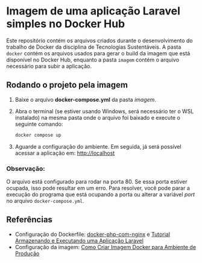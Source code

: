 # Imagem de uma aplicação Laravel simples no Docker Hub

Este repositório contém os arquivos criados durante o desenvolvimento do trabalho de Docker da disciplina de Tecnologias Sustentáveis. A pasta `docker` contém os arquivos usados para gerar o build da imagem que está disponível no Docker Hub, enquanto a pasta `imagem` contém o arquivo necessário para subir a aplicação.

## Rodando o projeto pela imagem

1. Baixe o arquivo **docker-compose.yml** da pasta _imagem_.
2. Abra o terminal (se estiver usando Windows, será necessário ter o WSL instalado) na mesma pasta onde o arquivo foi baixado e execute o seguinte comando:

    ```bash
    docker compose up
    ```

3. Aguarde a configuração do ambiente. Em seguida, já será possível acessar a aplicação em: [http://localhost](http://localhost)

### Observação:
O arquivo está configurado para rodar na porta 80. Se essa porta estiver ocupada, isso pode resultar em um erro. Para resolver, você pode parar a execução do programa que está ocupando a porta ou alterar a variável _port_ no arquivo `docker-compose.yml`.

## Referências

- Configuração do Dockerfile: [docker-php-com-nginx](https://github.com/urnauzao/docker-php-com-nginx) e [Tutorial Armazenando e Executando uma Aplicação Laravel](https://www.youtube.com/watch?v=4RFkrzDPCpg)
- Configuração da imagem: [Como Criar Imagem Docker para Ambiente de Produção](https://www.youtube.com/watch?v=iDJjb2zYa4c)
